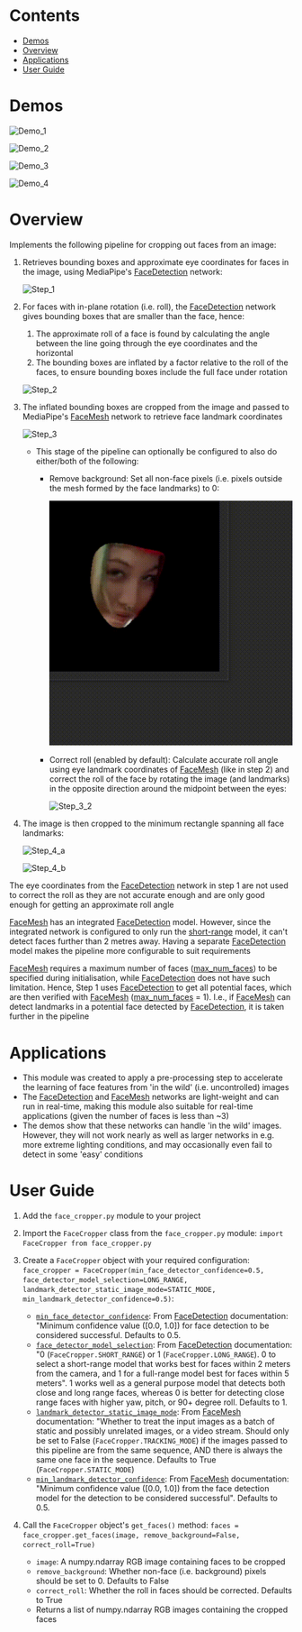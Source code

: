 # Contents
- [Demos](https://github.com/tsen-dev/face-cropper.py#demos)
- [Overview](https://github.com/tsen-dev/face-cropper.py#overview)
- [Applications](https://github.com/tsen-dev/face-cropper.py#applications)
- [User Guide](https://github.com/tsen-dev/face-cropper.py#user-guide)

# Demos
![Demo_1](readme_animations/demo_1.gif)

![Demo_2](readme_animations/demo_2.gif)

![Demo_3](readme_animations/demo_3.gif)

![Demo_4](readme_animations/demo_4.gif)

# Overview
Implements the following pipeline for cropping out faces from an image:
1. Retrieves bounding boxes and approximate eye coordinates for faces in the image, using MediaPipe's [FaceDetection](https://google.github.io/mediapipe/solutions/face_detection.html) network:

    ![Step_1](readme_animations/step_1.gif)
   

2. For faces with in-plane rotation (i.e. roll), the [FaceDetection](https://google.github.io/mediapipe/solutions/face_detection.html) network gives bounding boxes that are smaller than the face, hence:
    1. The approximate roll of a face is found by calculating the angle between the line going through the eye coordinates and the horizontal
    2. The bounding boxes are inflated by a factor relative to the roll of the faces, to ensure bounding boxes include the full face under rotation
    
   ![Step_2](readme_animations/step_2.gif) 
    

3. The inflated bounding boxes are cropped from the image and passed to MediaPipe's [FaceMesh](https://google.github.io/mediapipe/solutions/face_mesh.html) network to retrieve face landmark coordinates
   
   ![Step_3](readme_animations/step_3.gif)
   
    - This stage of the pipeline can optionally be configured to also do either/both of the following:
        - Remove background: Set all non-face pixels (i.e. pixels outside the mesh formed by the face landmarks) to 0:
          
            ![Step_3_1](readme_animations/step_3_1.gif)
        
        - Correct roll (enabled by default): Calculate accurate roll angle using eye landmark coordinates of [FaceMesh](https://google.github.io/mediapipe/solutions/face_mesh.html) (like in step 2) and correct the roll of the face by rotating the image (and landmarks) in the opposite direction around the midpoint between the eyes:
  
            ![Step_3_2](readme_animations/step_3_2.gif)

          
4. The image is then cropped to the minimum rectangle spanning all face landmarks:
   
   ![Step_4_a](readme_animations/step_4_a.gif)
   
   ![Step_4_b](readme_animations/step_4_b.gif)


The eye coordinates from the [FaceDetection](https://google.github.io/mediapipe/solutions/face_detection.html) network in step 1 are not used to correct the roll as they are not accurate enough and are only good enough for getting an approximate roll angle
  

[FaceMesh](https://google.github.io/mediapipe/solutions/face_mesh.html) has an integrated [FaceDetection](https://google.github.io/mediapipe/solutions/face_detection.html) model. However, since the integrated network is configured to only run the [short-range](https://google.github.io/mediapipe/solutions/face_detection.html#model_selection) model, it can't detect faces further than 2 metres away. Having a separate [FaceDetection](https://google.github.io/mediapipe/solutions/face_detection.html) model makes the pipeline more configurable to suit requirements
  

[FaceMesh](https://google.github.io/mediapipe/solutions/face_mesh.html) requires a maximum number of faces ([max_num_faces](https://google.github.io/mediapipe/solutions/face_mesh.html#max_num_faces)) to be specified during initialisation, while [FaceDetection](https://google.github.io/mediapipe/solutions/face_detection.html) does not have such limitation. Hence, Step 1 uses [FaceDetection](https://google.github.io/mediapipe/solutions/face_detection.html) to get all potential faces, which are then verified with [FaceMesh](https://google.github.io/mediapipe/solutions/face_mesh.html) ([max_num_faces](https://google.github.io/mediapipe/solutions/face_mesh.html#max_num_faces) = 1). I.e., if [FaceMesh](https://google.github.io/mediapipe/solutions/face_mesh.html) can detect landmarks in a potential face detected by [FaceDetection](https://google.github.io/mediapipe/solutions/face_detection.html), it is taken further in the pipeline

# Applications
- This module was created to apply a pre-processing step to accelerate the learning of face features from 'in the wild' (i.e. uncontrolled) images    
- The [FaceDetection](https://google.github.io/mediapipe/solutions/face_detection.html) and [FaceMesh](https://google.github.io/mediapipe/solutions/face_mesh.html) networks are light-weight and can run in real-time, making this module also suitable for real-time applications (given the number of faces is less than ~3)
- The demos show that these networks can handle 'in the wild' images. However, they will not work nearly as well as larger networks in e.g. more extreme lighting conditions, and may occasionally even fail to detect in some 'easy' conditions 

# User Guide
1. Add the `face_cropper.py` module to your project
   

2. Import the `FaceCropper` class from the `face_cropper.py` module: `import FaceCropper from face_cropper.py`


3. Create a `FaceCropper` object with your required configuration: `face_cropper = FaceCropper(min_face_detector_confidence=0.5, face_detector_model_selection=LONG_RANGE, landmark_detector_static_image_mode=STATIC_MODE, min_landmark_detector_confidence=0.5)`:
    - [`min_face_detector_confidence`](https://google.github.io/mediapipe/solutions/face_detection.html#min_detection_confidence): From [FaceDetection](https://google.github.io/mediapipe/solutions/face_detection.html) documentation: "Minimum confidence value ([0.0, 1.0]) for face detection to be considered successful. Defaults to 0.5.
    - [`face_detector_model_selection`](https://google.github.io/mediapipe/solutions/face_detection.html#model_selection): From [FaceDetection](https://google.github.io/mediapipe/solutions/face_detection.html) documentation: "0 (`FaceCropper.SHORT_RANGE`) or 1 (`FaceCropper.LONG_RANGE`). 0 to select a short-range model that works best for faces within 2 meters from the camera, and 1 for a full-range model best for faces within 5 meters". 1 works well as a general purpose model that detects both close and long range faces, whereas 0 is better for detecting close range faces with higher yaw, pitch, or 90+ degree roll. Defaults to 1.
    - [`landmark_detector_static_image_mode`](https://google.github.io/mediapipe/solutions/face_mesh.html#static_image_mode): From [FaceMesh](https://google.github.io/mediapipe/solutions/face_mesh.html) documentation: "Whether to treat the input images as a batch of static and possibly unrelated images, or a video stream. Should only be set to False (`FaceCropper.TRACKING_MODE`) if the images passed to this pipeline are from the same sequence, AND there is always the same one face in the sequence. Defaults to True (`FaceCropper.STATIC_MODE`)
    - [`min_landmark_detector_confidence`](https://google.github.io/mediapipe/solutions/face_mesh#min_detection_confidence): From [FaceMesh](https://google.github.io/mediapipe/solutions/face_mesh.html) documentation: "Minimum confidence value ([0.0, 1.0]) from the face detection model for the detection to be considered successful". Defaults to 0.5.


4. Call the `FaceCropper` object's `get_faces()` method: `faces = face_cropper.get_faces(image, remove_background=False, correct_roll=True)`
    - `image`: A numpy.ndarray RGB image containing faces to be cropped
    - `remove_background`: Whether non-face (i.e. background) pixels should be set to 0. Defaults to False
    - `correct_roll`: Whether the roll in faces should be corrected. Defaults to True
    - Returns a list of numpy.ndarray RGB images containing the cropped faces
